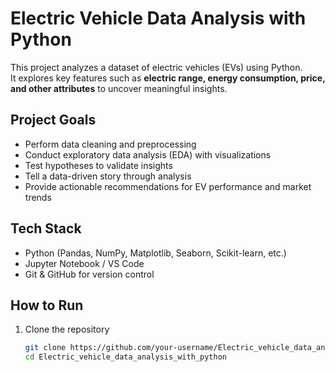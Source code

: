 # Electric Vehicle Data Analysis with Python

This project analyzes a dataset of electric vehicles (EVs) using Python.  
It explores key features such as **electric range, energy consumption, price, and other attributes** to uncover meaningful insights.  

## Project Goals
- Perform data cleaning and preprocessing  
- Conduct exploratory data analysis (EDA) with visualizations  
- Test hypotheses to validate insights  
- Tell a data-driven story through analysis  
- Provide actionable recommendations for EV performance and market trends  

## Tech Stack
- Python (Pandas, NumPy, Matplotlib, Seaborn, Scikit-learn, etc.)  
- Jupyter Notebook / VS Code  
- Git & GitHub for version control  

## How to Run
1. Clone the repository  
   ```bash
   git clone https://github.com/your-username/Electric_vehicle_data_analysis_with_python.git
   cd Electric_vehicle_data_analysis_with_python
